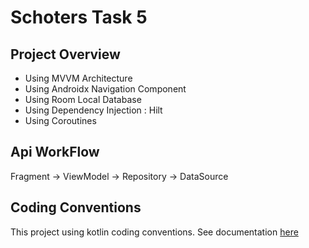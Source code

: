 # Schoters Task 5

## Project Overview
* Using MVVM Architecture
* Using Androidx Navigation Component
* Using Room Local Database
* Using Dependency Injection : Hilt
* Using Coroutines

## Api WorkFlow
Fragment -> ViewModel -> Repository -> DataSource

## Coding Conventions
This project using kotlin coding conventions. See documentation [here](https://kotlinlang.org/docs/coding-conventions.html)
